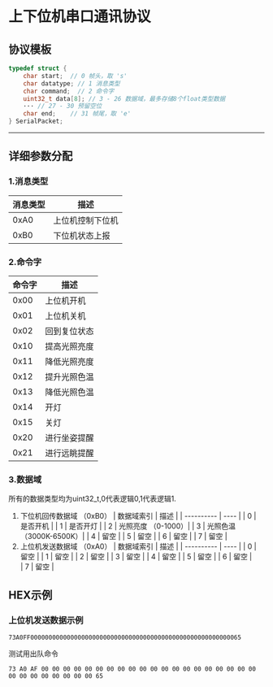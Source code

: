 # 上下位机串口通讯协议

## 协议模板

``` c
typedef struct {
    char start;  // 0 帧头，取 's'
    char datatype; // 1 消息类型
    char command;  // 2 命令字
    uint32_t data[8]; // 3 - 26 数据域，最多存储8个float类型数据
    ··· // 27 - 30 预留空位
    char end;    // 31 帧尾，取 'e'
} SerialPacket;
```
___
## 详细参数分配
### 1.消息类型
| 消息类型 | 描述 |
| -------- | ---- |
| 0xA0 | 上位机控制下位机 |
| 0xB0 | 下位机状态上报 |
### 2.命令字
| 命令字 | 描述 |
| ------ | ---- |
| 0x00 | 上位机开机 |
| 0x01 | 上位机关机 |
| 0x02 | 回到复位状态 |
| 0x10 | 提高光照亮度 |
| 0x11 | 降低光照亮度 |
| 0x12 | 提升光照色温 |
| 0x13 | 降低光照色温 |
| 0x14 | 开灯 |
| 0x15 | 关灯 |
| 0x20 | 进行坐姿提醒 |
| 0x21 | 进行远眺提醒 |
### 3.数据域
所有的数据类型均为uint32_t,0代表逻辑0,1代表逻辑1.
1. 下位机回传数据域 （0xB0）
    | 数据域索引 | 描述 |
    | ---------- | ---- |
    | 0          | 是否开机 |
    | 1          | 是否开灯 |
    | 2          | 光照亮度 （0-1000）|
    | 3          | 光照色温 （3000K-6500K）|
    | 4          | 留空 |
    | 5          | 留空 |
    | 6          | 留空 |
    | 7          | 留空 |
2. 上位机发送数据域 （0xA0）
    | 数据域索引 | 描述 |
    | ---------- | ---- |
    | 0          | 留空 |
    | 1          | 留空 |
    | 2          | 留空 |
    | 3          | 留空 |
    | 4          | 留空 |
    | 5          | 留空 |
    | 6          | 留空 |   
    | 7          | 留空 |
## HEX示例
### 上位机发送数据示例
```
73A0FF0000000000000000000000000000000000000000000000000000000065
```
测试用出队命令
```
73 A0 AF 00 00 00 00 00 00 00 00 00 00 00 00 00 00 00 00 00 00 00 00 00 00 00 00 00 00 00 00 65
```